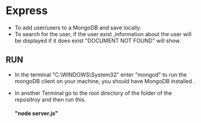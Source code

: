 # Express

* To add user/users to a MongoDB and save locally.
* To search for the user, if the user exist ,information about the user will be displayed if it does exist "DOCUMENT NOT FOUND" will show.


 
## RUN

 * In the terminal "C:\WINDOWS\System32\"  enter "mongod" to run the mongoDB client on your machine, you should have MongoDB installed .
 
 * In another Terminal go to the root directory of the folder of the repositroy and then run this.
 
   #### "node server.js"
